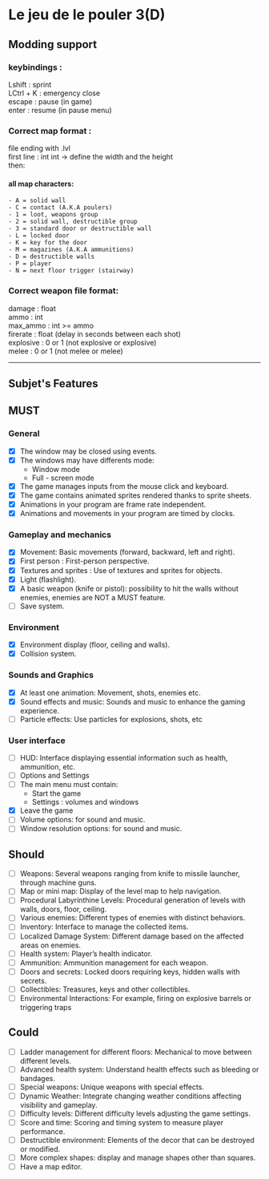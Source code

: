 # Le jeu de le pouler 3(D)

## Modding support

### keybindings :  
Lshift : sprint  
LCtrl + K : emergency close  
escape : pause (in game)  
enter : resume (in pause menu)  

### Correct map format :
file ending with .lvl  
first line : int int -> define the width and the height  
then:  
#### all map characters:  
    - A = solid wall  
    - C = contact (A.K.A poulers)
    - 1 = loot, weapons group
    - 2 = solid wall, destructible group
    - 3 = standard door or destructible wall
    - L = locked door
    - K = key for the door
    - M = magazines (A.K.A ammunitions)
    - D = destructible walls
    - P = player
    - N = next floor trigger (stairway)

### Correct weapon file format:
damage : float  
ammo : int  
max_ammo : int >= ammo  
firerate : float (delay in seconds between each shot)  
explosive : 0 or 1 (not explosive or explosive)  
melee : 0 or 1 (not melee or melee)

___
## Subjet's Features

## MUST

### General
- [x] The window may be closed using events.
- [x] The windows may have differents mode:
  - Window mode
  - Full - screen mode
- [x] The game manages inputs from the mouse click and keyboard.
- [x] The game contains animated sprites rendered thanks to sprite sheets.
- [x] Animations in your program are frame rate independent.
- [x] Animations and movements in your program are timed by clocks.
### Gameplay and mechanics  
- [x] Movement: Basic movements (forward, backward, left and right).
- [x] First person : First-person perspective.
- [x] Textures and sprites : Use of textures and sprites for objects.
- [x] Light (flashlight).
- [x] A basic weapon (knife or pistol): possibility to hit the walls without enemies, enemies are NOT a MUST feature.
- [ ] Save system.
### Environment
- [x] Environment display (floor, ceiling and walls).
- [x] Collision system.
### Sounds and Graphics
- [x] At least one animation: Movement, shots, enemies etc.
- [x] Sound effects and music: Sounds and music to enhance the gaming experience.
- [ ] Particle effects: Use particles for explosions, shots, etc
### User interface
- [ ] HUD: Interface displaying essential information such as health, ammunition, etc.
- [ ] Options and Settings
- [ ] The main menu must contain:
  - Start the game
  - Settings : volumes and windows
- [x] Leave the game
- [ ] Volume options: for sound and music.
- [ ] Window resolution options: for sound and music.

## Should  
- [ ] Weapons: Several weapons ranging from knife to missile launcher, through machine guns.
- [ ] Map or mini map: Display of the level map to help navigation.
- [ ] Procedural Labyrinthine Levels: Procedural generation of levels with walls, doors, floor, ceiling.
- [ ] Various enemies: Different types of enemies with distinct behaviors.
- [ ] Inventory: Interface to manage the collected items.
- [ ] Localized Damage System: Different damage based on the affected areas on enemies.
- [ ] Health system: Player’s health indicator.
- [ ] Ammunition: Ammunition management for each weapon.
- [ ] Doors and secrets: Locked doors requiring keys, hidden walls with secrets.
- [ ] Collectibles: Treasures, keys and other collectibles.
- [ ] Environmental Interactions: For example, firing on explosive barrels or triggering traps

## Could  
- [ ] Ladder management for different floors: Mechanical to move between different levels.
- [ ] Advanced health system: Understand health effects such as bleeding or bandages.
- [ ] Special weapons: Unique weapons with special effects.
- [ ] Dynamic Weather: Integrate changing weather conditions affecting visibility and gameplay.
- [ ] Difficulty levels: Different difficulty levels adjusting the game settings.
- [ ] Score and time: Scoring and timing system to measure player performance.
- [ ] Destructible environment: Elements of the decor that can be destroyed or modified.
- [ ] More complex shapes: display and manage shapes other than squares.
- [ ] Have a map editor.
